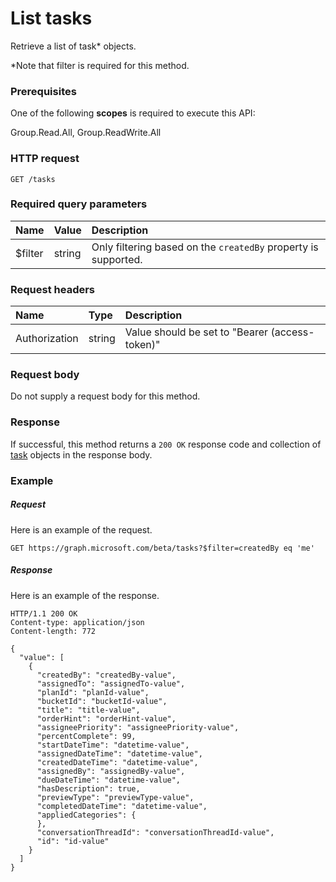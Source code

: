 # List tasks

Retrieve a list of task* objects.

*Note that filter is required for this method.

### Prerequisites
One of the following **scopes** is required to execute this API:
 
Group.Read.All, Group.ReadWrite.All

### HTTP request
<!-- { "blockType": "ignored" } -->
```http
GET /tasks
```
### Required query parameters
|Name|Value|Description|
|:---------------|:--------|:-------|
|$filter|string| Only filtering based on the `createdBy` property is supported. |

### Request headers
| Name       | Type | Description|
|:-----------|:------|:----------|
| Authorization  | string  | Value should be set to "Bearer (access-token)" |

### Request body
Do not supply a request body for this method.
### Response
If successful, this method returns a `200 OK` response code and collection of [task](../resources/task.md) objects in the response body.
### Example
##### Request
Here is an example of the request.
<!-- {
  "blockType": "request",
  "name": "get_tasks"
}-->
```http
GET https://graph.microsoft.com/beta/tasks?$filter=createdBy eq 'me'
```
##### Response
Here is an example of the response. 
<!-- {
  "blockType": "response",
  "truncated": true,
  "@odata.type": "microsoft.graph.task",
  "isCollection": true
} -->
```http
HTTP/1.1 200 OK
Content-type: application/json
Content-length: 772

{
  "value": [
    {
      "createdBy": "createdBy-value",
      "assignedTo": "assignedTo-value",
      "planId": "planId-value",
      "bucketId": "bucketId-value",
      "title": "title-value",
      "orderHint": "orderHint-value",
      "assigneePriority": "assigneePriority-value",
      "percentComplete": 99,
      "startDateTime": "datetime-value",
      "assignedDateTime": "datetime-value",
      "createdDateTime": "datetime-value",
      "assignedBy": "assignedBy-value",
      "dueDateTime": "datetime-value",
      "hasDescription": true,
      "previewType": "previewType-value",
      "completedDateTime": "datetime-value",
      "appliedCategories": {
      },
      "conversationThreadId": "conversationThreadId-value",
      "id": "id-value"
    }
  ]
}
```

<!-- uuid: 8fcb5dbc-d5aa-4681-8e31-b001d5168d79
2015-10-25 14:57:30 UTC -->
<!-- {
  "type": "#page.annotation",
  "description": "List tasks",
  "keywords": "",
  "section": "documentation",
  "tocPath": ""
}-->
